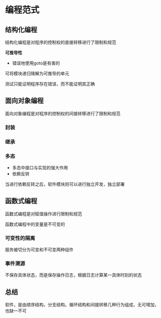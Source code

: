 # 编程范式

## 结构化编程

结构化编程是对程序的控制权的直接转移进行了限制和规范

**可推导性**

- 错误地使用goto是有害的

可将模块递归降解为可推导的单元

测试只能证明程序存在错误，而不能证明其正确

## 面向对象编程

面向对象编程是对程序的控制权的间接转移进行了限制和规范

### 封装

### 继承

### 多态

- 多态中接口与实现的强大作用
- 依赖反转

当进行依赖反转之后，软件模块则可以进行独立开发，独立部署

## 函数式编程

函数式编程是对赋值操作进行限制和规范

函数式编程中的变量是不可变的

### 可变性的隔离

服务被切分为可变和不可变两种组件

### 事件溯源

不保存具体状态，而是保存操作日志，根据日志计算某一具体时刻的状态

## 总结

软件，是由顺序结构，分支结构，循环结构和间接转移几种行为组成，无可增加，也缺一不可
